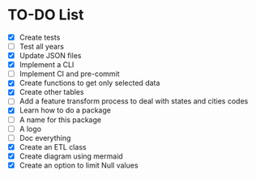 # TO-DO List

- [x] Create tests
- [ ] Test all years
- [x] Update JSON files
- [x] Implement a CLI
- [ ] Implement CI and pre-commit
- [x] Create functions to get only selected data
- [x] Create other tables
- [ ] Add a feature transform process to deal with states and cities codes
- [x] Learn how to do a package
- [ ] A name for this package
- [ ] A logo
- [ ] Doc everything
- [x] Create an ETL class
- [x] Create diagram using mermaid
- [x] Create an option to limit Null values
